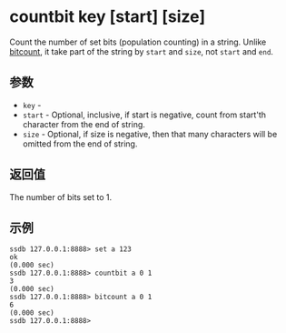 # countbit key [start] [size]

Count the number of set bits (population counting) in a string. Unlike [bitcount](./bitcount.html), it take part of the string by `start` and `size`, not `start` and `end`.

## 参数

* `key` - 
* `start` - Optional, inclusive, if start is negative, count from start'th character from the end of string.
* `size` - Optional, if size is negative, then that many characters will be omitted from the end of string.

## 返回值

The number of bits set to 1.

## 示例

	ssdb 127.0.0.1:8888> set a 123
	ok
	(0.000 sec)
	ssdb 127.0.0.1:8888> countbit a 0 1
	3
	(0.000 sec)
	ssdb 127.0.0.1:8888> bitcount a 0 1
	6
	(0.000 sec)
	ssdb 127.0.0.1:8888> 
